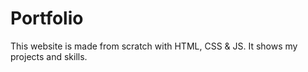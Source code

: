 # Portfolio
This website is made from scratch with HTML, CSS & JS. It shows my projects and skills.
